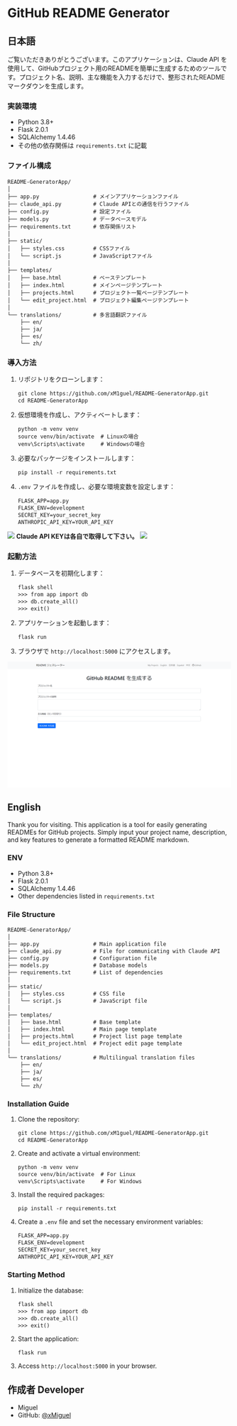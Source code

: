 # GitHub README Generator

## 日本語

ご覧いただきありがとうございます。このアプリケーションは、Claude API を使用して、GitHubプロジェクト用のREADMEを簡単に生成するためのツールです。プロジェクト名、説明、主な機能を入力するだけで、整形されたREADMEマークダウンを生成します。

### 実装環境
- Python 3.8+
- Flask 2.0.1
- SQLAlchemy 1.4.46
- その他の依存関係は `requirements.txt` に記載

### ファイル構成
```
README-GeneratorApp/
│
├── app.py                 # メインアプリケーションファイル
├── claude_api.py          # Claude APIとの通信を行うファイル
├── config.py              # 設定ファイル
├── models.py              # データベースモデル
├── requirements.txt       # 依存関係リスト
│
├── static/
│   ├── styles.css         # CSSファイル
│   └── script.js          # JavaScriptファイル
│
├── templates/
│   ├── base.html          # ベーステンプレート
│   ├── index.html         # メインページテンプレート
│   ├── projects.html      # プロジェクト一覧ページテンプレート
│   └── edit_project.html  # プロジェクト編集ページテンプレート
│
└── translations/          # 多言語翻訳ファイル
    ├── en/
    ├── ja/
    ├── es/
    └── zh/
```

### 導入方法
1. リポジトリをクローンします：
   ```
   git clone https://github.com/xM1guel/README-GeneratorApp.git
   cd README-GeneratorApp
   ```
2. 仮想環境を作成し、アクティベートします：
   ```
   python -m venv venv
   source venv/bin/activate  # Linuxの場合
   venv\Scripts\activate     # Windowsの場合
   ```
3. 必要なパッケージをインストールします：
   ```
   pip install -r requirements.txt
   ```
4. `.env` ファイルを作成し、必要な環境変数を設定します：
   ```
   FLASK_APP=app.py
   FLASK_ENV=development
   SECRET_KEY=your_secret_key
   ANTHROPIC_API_KEY=YOUR_API_KEY
   ```
<img src="https://emojix.s3.ap-northeast-1.amazonaws.com/g3/svg/26a0.svg" width="20" hight="20"> **Claude API KEYは各自で取得して下さい。** <img src="https://emojix.s3.ap-northeast-1.amazonaws.com/g3/svg/26a0.svg" width="20" hight="20">

### 起動方法
1. データベースを初期化します：
   ```
   flask shell
   >>> from app import db
   >>> db.create_all()
   >>> exit()
   ```
2. アプリケーションを起動します：
   ```
   flask run
   ```
3. ブラウザで `http://localhost:5000` にアクセスします。

<img src="images/Screenshot_1.png">

## English

Thank you for visiting. This application is a tool for easily generating READMEs for GitHub projects. Simply input your project name, description, and key features to generate a formatted README markdown.

### ENV
- Python 3.8+
- Flask 2.0.1
- SQLAlchemy 1.4.46
- Other dependencies listed in `requirements.txt`

### File Structure
```
README-GeneratorApp/
│
├── app.py                 # Main application file
├── claude_api.py          # File for communicating with Claude API
├── config.py              # Configuration file
├── models.py              # Database models
├── requirements.txt       # List of dependencies
│
├── static/
│   ├── styles.css         # CSS file
│   └── script.js          # JavaScript file
│
├── templates/
│   ├── base.html          # Base template
│   ├── index.html         # Main page template
│   ├── projects.html      # Project list page template
│   └── edit_project.html  # Project edit page template
│
└── translations/          # Multilingual translation files
    ├── en/
    ├── ja/
    ├── es/
    └── zh/
```

### Installation Guide
1. Clone the repository:
   ```
   git clone https://github.com/xM1guel/README-GeneratorApp.git
   cd README-GeneratorApp
   ```
2. Create and activate a virtual environment:
   ```
   python -m venv venv
   source venv/bin/activate  # For Linux
   venv\Scripts\activate     # For Windows
   ```
3. Install the required packages:
   ```
   pip install -r requirements.txt
   ```
4. Create a `.env` file and set the necessary environment variables:
   ```
   FLASK_APP=app.py
   FLASK_ENV=development
   SECRET_KEY=your_secret_key
   ANTHROPIC_API_KEY=YOUR_API_KEY
   ```

### Starting Method
1. Initialize the database:
   ```
   flask shell
   >>> from app import db
   >>> db.create_all()
   >>> exit()
   ```
2. Start the application:
   ```
   flask run
   ```
3. Access `http://localhost:5000` in your browser.

## 作成者 Developer
- Miguel
- GitHub: [@xMiguel](https://github.com/xM1guel)
